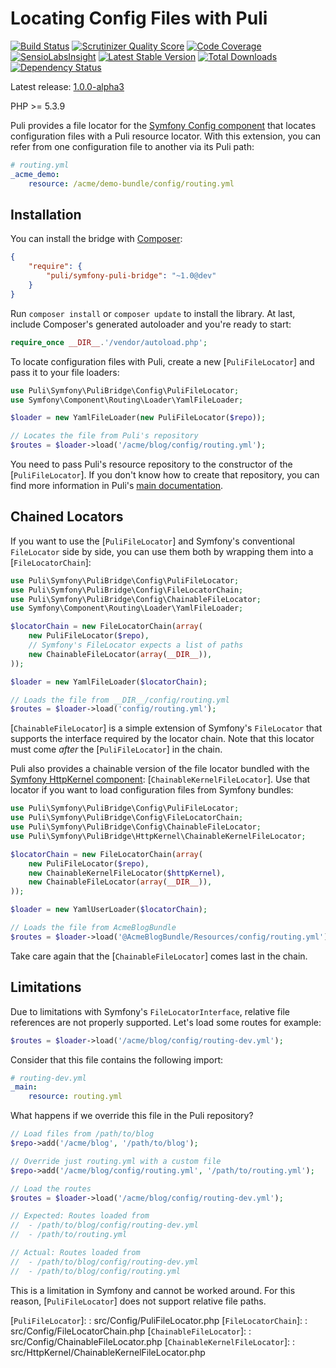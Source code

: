 Locating Config Files with Puli
===============================

[![Build Status](https://travis-ci.org/puli/symfony-puli-bridge.png?branch=master)](https://travis-ci.org/puli/symfony-puli-bridge)
[![Scrutinizer Quality Score](https://scrutinizer-ci.com/g/puli/symfony-puli-bridge/badges/quality-score.png?s=f1fbf1884aed7f896c18fc237d3eed5823ac85eb)](https://scrutinizer-ci.com/g/puli/symfony-puli-bridge/)
[![Code Coverage](https://scrutinizer-ci.com/g/puli/symfony-puli-bridge/badges/coverage.png?s=5d83649f6fc3a9754297da9dc0d997be212c9145)](https://scrutinizer-ci.com/g/puli/symfony-puli-bridge/)
[![SensioLabsInsight](https://insight.sensiolabs.com/projects/728198dc-dc0f-4bab-b5c0-c0b4e2a55bce/mini.png)](https://insight.sensiolabs.com/projects/728198dc-dc0f-4bab-b5c0-c0b4e2a55bce)
[![Latest Stable Version](https://poser.pugx.org/puli/symfony-puli-bridge/v/stable.png)](https://packagist.org/packages/puli/symfony-puli-bridge)
[![Total Downloads](https://poser.pugx.org/puli/symfony-puli-bridge/downloads.png)](https://packagist.org/packages/puli/symfony-puli-bridge)
[![Dependency Status](https://www.versioneye.com/php/puli:symfony-puli-bridge/1.0.0/badge.png)](https://www.versioneye.com/php/puli:symfony-puli-bridge/1.0.0)

Latest release: [1.0.0-alpha3](https://packagist.org/packages/puli/symfony-puli-bridge#1.0.0-alpha3)

PHP >= 5.3.9

Puli provides a file locator for the [Symfony Config component] that locates
configuration files with a Puli resource locator. With this extension, you can
refer from one configuration file to another via its Puli path:

```yaml
# routing.yml
_acme_demo:
    resource: /acme/demo-bundle/config/routing.yml
```

Installation
------------

You can install the bridge with [Composer]:

```json
{
    "require": {
        "puli/symfony-puli-bridge": "~1.0@dev"
    }
}
```

Run `composer install` or `composer update` to install the library. At last,
include Composer's generated autoloader and you're ready to start:

```php
require_once __DIR__.'/vendor/autoload.php';
```

To locate configuration files with Puli, create a new [`PuliFileLocator`] and
pass it to your file loaders:

```php
use Puli\Symfony\PuliBridge\Config\PuliFileLocator;
use Symfony\Component\Routing\Loader\YamlFileLoader;

$loader = new YamlFileLoader(new PuliFileLocator($repo));

// Locates the file from Puli's repository
$routes = $loader->load('/acme/blog/config/routing.yml');
```

You need to pass Puli's resource repository to the constructor of the
[`PuliFileLocator`]. If you don't know how to create that repository, you can 
find more information in Puli's [main documentation].

Chained Locators
----------------

If you want to use the [`PuliFileLocator`] and Symfony's conventional
`FileLocator` side by side, you can use them both by wrapping them into a
[`FileLocatorChain`]:

```php
use Puli\Symfony\PuliBridge\Config\PuliFileLocator;
use Puli\Symfony\PuliBridge\Config\FileLocatorChain;
use Puli\Symfony\PuliBridge\Config\ChainableFileLocator;
use Symfony\Component\Routing\Loader\YamlFileLoader;

$locatorChain = new FileLocatorChain(array(
    new PuliFileLocator($repo),
    // Symfony's FileLocator expects a list of paths
    new ChainableFileLocator(array(__DIR__)),
));

$loader = new YamlFileLoader($locatorChain);

// Loads the file from __DIR__/config/routing.yml
$routes = $loader->load('config/routing.yml');
```

[`ChainableFileLocator`] is a simple extension of Symfony's `FileLocator` that
supports the interface required by the locator chain. Note that this locator
must come *after* the [`PuliFileLocator`] in the chain.

Puli also provides a chainable version of the file locator bundled with the
[Symfony HttpKernel component]: [`ChainableKernelFileLocator`]. Use that
locator if you want to load configuration files from Symfony bundles:

```php
use Puli\Symfony\PuliBridge\Config\PuliFileLocator;
use Puli\Symfony\PuliBridge\Config\FileLocatorChain;
use Puli\Symfony\PuliBridge\Config\ChainableFileLocator;
use Puli\Symfony\PuliBridge\HttpKernel\ChainableKernelFileLocator;

$locatorChain = new FileLocatorChain(array(
    new PuliFileLocator($repo),
    new ChainableKernelFileLocator($httpKernel),
    new ChainableFileLocator(array(__DIR__)),
));

$loader = new YamlUserLoader($locatorChain);

// Loads the file from AcmeBlogBundle
$routes = $loader->load('@AcmeBlogBundle/Resources/config/routing.yml');
```

Take care again that the [`ChainableFileLocator`] comes last in the chain.

Limitations
-----------

Due to limitations with Symfony's `FileLocatorInterface`, relative file
references are not properly supported. Let's load some routes for example:

```php
$routes = $loader->load('/acme/blog/config/routing-dev.yml');
```

Consider that this file contains the following import:

```yaml
# routing-dev.yml
_main:
    resource: routing.yml
```

What happens if we override this file in the Puli repository?

```php
// Load files from /path/to/blog
$repo->add('/acme/blog', '/path/to/blog');

// Override just routing.yml with a custom file
$repo->add('/acme/blog/config/routing.yml', '/path/to/routing.yml');

// Load the routes
$routes = $loader->load('/acme/blog/config/routing-dev.yml');

// Expected: Routes loaded from
//  - /path/to/blog/config/routing-dev.yml
//  - /path/to/routing.yml

// Actual: Routes loaded from
//  - /path/to/blog/config/routing-dev.yml
//  - /path/to/blog/config/routing.yml
```

This is a limitation in Symfony and cannot be worked around. For this
reason, [`PuliFileLocator`] does not support relative file paths.

[Composer]: https://getcomposer.org
[Symfony Config component]: http://symfony.com/doc/current/components/config/introduction.html
[Symfony HttpKernel component]: http://symfony.com/doc/current/components/http_kernel/introduction.html
[main documentation]: https://github.com/puli/puli/blob/master/README.md
[`PuliFileLocator`]: : src/Config/PuliFileLocator.php
[`FileLocatorChain`]: : src/Config/FileLocatorChain.php
[`ChainableFileLocator`]: : src/Config/ChainableFileLocator.php
[`ChainableKernelFileLocator`]: : src/HttpKernel/ChainableKernelFileLocator.php

